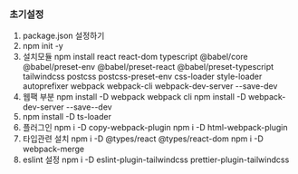 ### 초기설정

1. package.json 설정하기
2. npm init -y
3. 설치모듈
   npm install react react-dom typescript @babel/core @babel/preset-env @babel/preset-react @babel/preset-typescript tailwindcss postcss postcss-preset-env css-loader style-loader autoprefixer webpack webpack-cli webpack-dev-server --save-dev
4. 웹팩 부분
   npm install -D webpack webpack cli
   npm install -D webpack-dev-server --save--dev
5. npm install -D ts-loader
6. 플러그인
   npm i -D copy-webpack-plugin
   npm i -D html-webpack-plugin
7. 타입관련 설치
   npm i -D @types/react @types/react-dom 
   npm i -D webpack-merge
8. eslint 설정
   npm i -D eslint-plugin-tailwindcss prettier-plugin-tailwindcss
